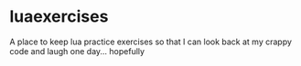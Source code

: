 luaexercises
============

A place to keep lua practice exercises so that I can look back at my crappy code and laugh one day... hopefully

